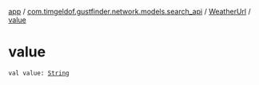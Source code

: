 [app](../../index.md) / [com.timgeldof.gustfinder.network.models.search_api](../index.md) / [WeatherUrl](index.md) / [value](./value.md)

# value

`val value: `[`String`](https://kotlinlang.org/api/latest/jvm/stdlib/kotlin/-string/index.html)